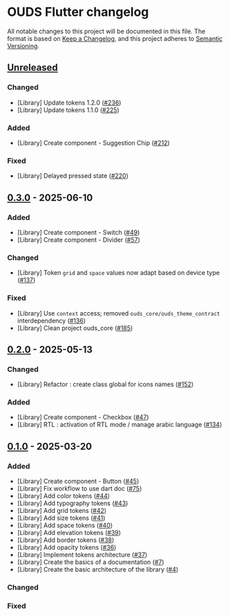 # OUDS Flutter changelog

All notable changes to this project will be documented in this file.
The format is based on [Keep a Changelog](https://keepachangelog.com/en/1.0.0/),
and this project adheres to [Semantic Versioning](https://semver.org/spec/v2.0.0.html).

## [Unreleased](https://github.com/Orange-OpenSource/ouds-flutter/compare/0.3.0...develop)

### Changed
- [Library] Update tokens 1.2.0 ([#236](https://github.com/Orange-OpenSource/ouds-flutter/issues/236))
- [Library] Update tokens 1.1.0 ([#225](https://github.com/Orange-OpenSource/ouds-flutter/issues/225))

### Added
- [Library] Create component - Suggestion Chip ([#212](https://github.com/Orange-OpenSource/ouds-flutter/issues/212))

### Fixed
- [Library] Delayed pressed state ([#220](https://github.com/Orange-OpenSource/ouds-flutter/issues/220))

## [0.3.0](https://github.com/Orange-OpenSource/ouds-flutter/compare/0.2.0...0.3.0) - 2025-06-10

### Added
- [Library] Create component - Switch ([#49](https://github.com/Orange-OpenSource/ouds-flutter/issues/49))
- [Library] Create component - Divider ([#57](https://github.com/Orange-OpenSource/ouds-flutter/issues/57))

### Changed
- [Library] Token `grid` and `space` values now adapt based on device type ([#137](https://github.com/Orange-OpenSource/ouds-flutter/issues/137))

### Fixed
- [Library] Use `context` access; removed `ouds_core/ouds_theme_contract` interdependency ([#136](https://github.com/Orange-OpenSource/ouds-flutter/issues/136))
- [Library] Clean project ouds_core ([#185](https://github.com/Orange-OpenSource/ouds-flutter/issues/185))

## [0.2.0](https://github.com/Orange-OpenSource/ouds-flutter/compare/0.1.0...0.2.0) - 2025-05-13

### Changed
- [Library] Refactor : create class global for icons names ([#152](https://github.com/Orange-OpenSource/ouds-flutter/issues/152))

### Added
- [Library] Create component - Checkbox ([#47](https://github.com/Orange-OpenSource/ouds-flutter/issues/47))
- [Library] RTL : activation of RTL mode / manage arabic language ([#134](https://github.com/Orange-OpenSource/ouds-flutter/issues/134))

## [0.1.0](https://github.com/Orange-OpenSource/ouds-flutter/compare/0.0.0...0.1.0) - 2025-03-20

### Added

- [Library] Create component - Button ([#45](https://github.com/Orange-OpenSource/ouds-flutter/issues/45))
- [Library] Fix workflow to use dart doc ([#75](https://github.com/Orange-OpenSource/ouds-flutter/issues/75))
- [Library] Add color tokens ([#44](https://github.com/Orange-OpenSource/ouds-flutter/issues/44))
- [Library] Add typography tokens ([#43](https://github.com/Orange-OpenSource/ouds-flutter/issues/43))
- [Library] Add grid tokens ([#42](https://github.com/Orange-OpenSource/ouds-flutter/issues/42))
- [Library] Add size tokens ([#41](https://github.com/Orange-OpenSource/ouds-flutter/issues/41))
- [Library] Add space tokens ([#40](https://github.com/Orange-OpenSource/ouds-flutter/issues/40))
- [Library] Add elevation tokens ([#39](https://github.com/Orange-OpenSource/ouds-flutter/issues/39))
- [Library] Add border tokens ([#38](https://github.com/Orange-OpenSource/ouds-flutter/issues/38))
- [Library] Add opacity tokens ([#36](https://github.com/Orange-OpenSource/ouds-flutter/issues/36))
- [Library] Implement tokens architecture ([#37](https://github.com/Orange-OpenSource/ouds-flutter/issues/37))
- [Library] Create the basics of a documentation ([#7](https://github.com/Orange-OpenSource/ouds-flutter/issues/7))
- [Library] Create the basic architecture of the library ([#4](https://github.com/Orange-OpenSource/ouds-flutter/issues/4))

### Changed

### Fixed
